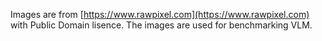 Images are from [https://www.rawpixel.com](https://www.rawpixel.com) with Public Domain lisence. The images are used for benchmarking VLM.

